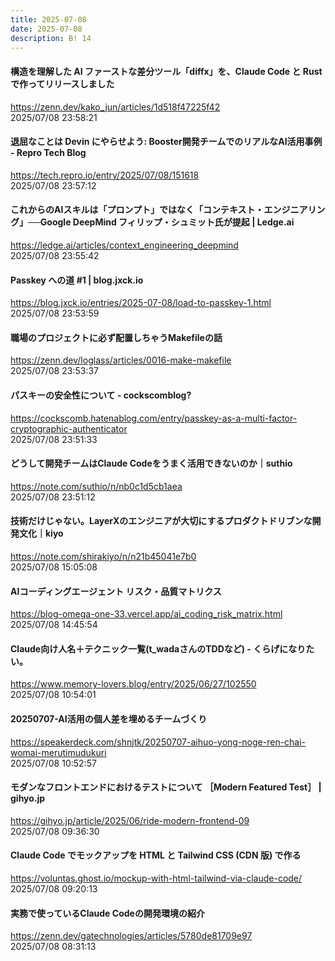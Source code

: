 ```yaml
---
title: 2025-07-08
date: 2025-07-08
description: B! 14
---
```


#### 構造を理解した AI ファーストな差分ツール「diffx」を、Claude Code と Rust で作ってリリースしました
https://zenn.dev/kako_jun/articles/1d518f47225f42<br>
2025/07/08 23:58:21<br>


#### 退屈なことは Devin にやらせよう: Booster開発チームでのリアルなAI活用事例 - Repro Tech Blog
https://tech.repro.io/entry/2025/07/08/151618<br>
2025/07/08 23:57:12<br>


#### これからのAIスキルは「プロンプト」ではなく「コンテキスト・エンジニアリング」──Google DeepMind フィリップ・シュミット氏が提起 | Ledge.ai
https://ledge.ai/articles/context_engineering_deepmind<br>
2025/07/08 23:55:42<br>


#### Passkey への道 #1 | blog.jxck.io
https://blog.jxck.io/entries/2025-07-08/load-to-passkey-1.html<br>
2025/07/08 23:53:59<br>


#### 職場のプロジェクトに必ず配置しちゃうMakefileの話
https://zenn.dev/loglass/articles/0016-make-makefile<br>
2025/07/08 23:53:37<br>


#### パスキーの安全性について - cockscomblog?
https://cockscomb.hatenablog.com/entry/passkey-as-a-multi-factor-cryptographic-authenticator<br>
2025/07/08 23:51:33<br>


#### どうして開発チームはClaude Codeをうまく活用できないのか｜suthio
https://note.com/suthio/n/nb0c1d5cb1aea<br>
2025/07/08 23:51:12<br>


#### 技術だけじゃない。LayerXのエンジニアが大切にするプロダクトドリブンな開発文化｜kiyo
https://note.com/shirakiyo/n/n21b45041e7b0<br>
2025/07/08 15:05:08<br>


#### AIコーディングエージェント リスク・品質マトリクス
https://blog-omega-one-33.vercel.app/ai_coding_risk_matrix.html<br>
2025/07/08 14:45:54<br>


#### Claude向け人名＋テクニック一覧(t_wadaさんのTDDなど) - くらげになりたい。
https://www.memory-lovers.blog/entry/2025/06/27/102550<br>
2025/07/08 10:54:01<br>


#### 20250707-AI活用の個人差を埋めるチームづくり
https://speakerdeck.com/shnjtk/20250707-aihuo-yong-noge-ren-chai-womai-merutimudukuri<br>
2025/07/08 10:52:57<br>


#### モダンなフロントエンドにおけるテストについて ［Modern Featured Test］ | gihyo.jp
https://gihyo.jp/article/2025/06/ride-modern-frontend-09<br>
2025/07/08 09:36:30<br>


#### Claude Code でモックアップを HTML と Tailwind CSS (CDN 版) で作る
https://voluntas.ghost.io/mockup-with-html-tailwind-via-claude-code/<br>
2025/07/08 09:20:13<br>


#### 実務で使っているClaude Codeの開発環境の紹介
https://zenn.dev/gatechnologies/articles/5780de81709e97<br>
2025/07/08 08:31:13<br>


